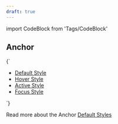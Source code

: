 ```yaml
---
draft: true
---
```


import CodeBlock from 'Tags/CodeBlock'

## Anchor

<CodeBlock reactLive hideCode>
{`
<ul className="dnb-unstyled-list">
  <li>
    <a data-dnb-test="anchor-default" href="/" >Default Style</a>
  </li>
  <li>
    <a data-dnb-test="anchor-hover" href="/" className="dnb-anchor--hover">Hover Style</a>
  </li>
  <li>
    <a data-dnb-test="anchor-active" href="/" className="dnb-anchor--active">Active Style</a>
  </li>
  <li>
    <a data-dnb-test="anchor-focus" href="/" className="dnb-anchor--focus">Focus Style</a>
  </li>
</ul>
`}
</CodeBlock>

Read more about the Anchor [Default Styles](/uilib/typography/anchor#default-styles)
